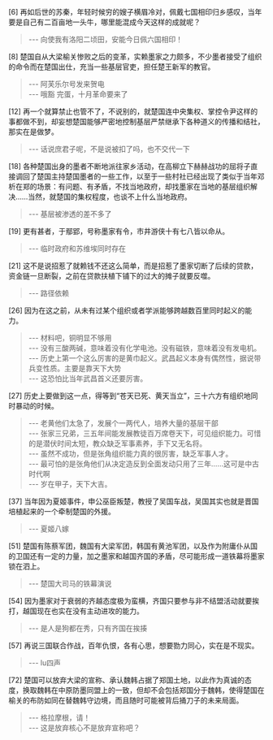 
[6] 再如后世的苏秦，年轻时候穷的嫂子横眉冷对，佩戴七国相印归乡感叹，当年要是自己有二百亩地一头牛，哪里能混成今天这样的成就呢？
>--- 向使我有洛阳二顷田，安能今日佩六国相印！<br>

[8] 楚国自从大梁榆关惨败之后的变革，实赖墨家之力颇多，不少墨者接受了组织的命令而在楚国出仕，充当一些基层官吏，担任楚王新军的教官。
>--- 阿芙乐尔号发来贺电<br>
>--- 哦豁 完蛋，十月革命要来了<br>

[12] 再一个就算禁止也管不了，不说别的，就楚国连中央集权、掌控令尹这样的事都做不到，却妄想楚国能够严密地控制基层严禁继承下各种道义的传播和结社，那实在是做梦。
>--- 话说庶君子呢，不是说被扣了吗，也不交代一下<br>

[18] 各种楚国出身的墨者不断地派往家乡活动，在高柳立下赫赫战功的屈将子直接调回了楚国主持楚国墨者的一些工作，以至于一些村社已经出现了类似于当年邓析在郑的场景：有问题、有矛盾，不找当地政府，却找墨家在当地的基层组织解决……当然，就楚国的集权程度，也谈不上什么当地政府。
>--- 基层被渗透的差不多了<br>

[19] 更有甚者，于鄢郢，号称墨家有令，市井游侠十有七八皆以命从。
>--- 临时政府和苏维埃同时存在<br>

[21] 这不是说招惹了就赖钱不还这么简单，而是招惹了墨家切断了后续的贷款，资金链一旦断裂，之前在贷款扶植下铺下的过大的摊子就要反噬。
>--- 路径依赖<br>

[26] 因为在这之前，从未有过某个组织或者学派能够跨越数百里同时起义的能力。
>--- 材料吧，铜明显不够用<br>
>--- 没有三酸两碱，意味着没有化学电池。没有磁铁，意味着没有发电机。<br>
>--- 历史上第一个这么厉害的是黄巾起义。武昌起义本身有偶然性，据说带兵变性质。主要是靠天下大势<br>
>--- 这恐怕比当年武昌首义还要厉害。<br>

[27] 历史上要做到这一点，得等到“苍天已死、黄天当立”，三十六方有组织地同时暴动的时候。
>--- 老黄他们太急了，发展个一两代人，培养大量的基层干部<br>
>--- 张家三兄弟，三五年间能发展教徒百万席卷天下，可见组织能力。可惜的是潜伏时间太短，教众缺乏军事素养，手下又无名将。<br>
>--- 虽然不成功，但是张角组织能力真的很厉害，缺乏军事人才。<br>
>--- 最可怕的是张角他们从决定造反到全面发动只用了三年……这可是中古时代啊<br>
>--- 岁在甲子，天下大吉。<br>

[37] 当年因为夏姬事件，申公巫臣叛楚，教授了吴国车战，吴国其实也就是晋国培植起来的一个牵制楚国的外援。
>--- 夏姬八嫁<br>

[51] 楚国有陈蔡军团，魏国有大梁军团，韩国有黄池军团，以及作为附庸仆从国的卫国还有一定的力量，加之墨家和越国齐国的矛盾，尽可能形成一道铁幕将墨家锁在泗上。
>--- 楚国大司马的铁幕演说<br>

[54] 因为墨家对于衰弱的齐越态度极为蛮横，齐国只要参与非不结盟活动就要挨打，越国现在也实在没有主动进攻的能力。
>--- 是人是狗都在秀，只有齐国在挨揍<br>

[57] 再说三国联合作战，百年仇恨，各有心思，想要勠力同心，实在是不现实。
>--- lu四声<br>

[72] 楚国可以放弃大梁的宣称、承认魏韩占据了郑国土地，以此作为真诚的态度，换取魏韩在中原防墨同盟上的一致，但却不会包括郑国分于魏韩，使得楚国在榆关的布防如同在替魏韩守边境，而且随时可能被背后捅刀子的未来局面。
>--- 格拉摩根，请！<br>
>--- 这是放弃核心不是放弃宣称吧？<br>
